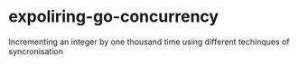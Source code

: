 # expoliring-go-concurrency

Incrementing an integer by one thousand time using different techinques of syncronisation